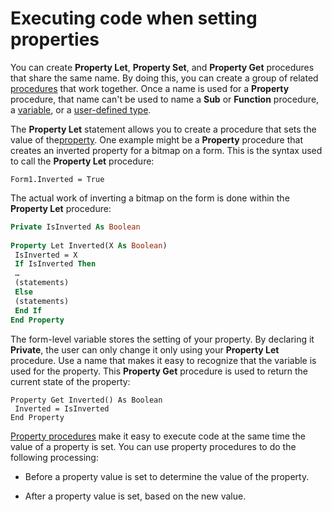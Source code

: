 
# Executing code when setting properties

You can create  **Property Let**, **Property Set**, and **Property Get** procedures that share the same name. By doing this, you can create a group of related [procedures](b8bdf64f-5920-1ae9-16d0-b26d09524a30.md) that work together. Once a name is used for a **Property** procedure, that name can't be used to name a **Sub** or **Function** procedure, a [variable](b8bdf64f-5920-1ae9-16d0-b26d09524a30.md), or a [user-defined type](b8bdf64f-5920-1ae9-16d0-b26d09524a30.md).

The  **Property Let** statement allows you to create a procedure that sets the value of the[property](b8bdf64f-5920-1ae9-16d0-b26d09524a30.md). One example might be a  **Property** procedure that creates an inverted property for a bitmap on a form. This is the syntax used to call the **Property Let** procedure:



```
Form1.Inverted = True 

```

The actual work of inverting a bitmap on the form is done within the  **Property Let** procedure:



```vb
Private IsInverted As Boolean 
 
Property Let Inverted(X As Boolean) 
 IsInverted = X 
 If IsInverted Then 
 … 
 (statements) 
 Else 
 (statements) 
 End If 
End Property 

```

The form-level variable stores the setting of your property. By declaring it  **Private**, the user can only change it only using your **Property Let** procedure. Use a name that makes it easy to recognize that the variable is used for the property.
This  **Property Get** procedure is used to return the current state of the property:



```
Property Get Inverted() As Boolean 
 Inverted = IsInverted 
End Property 

```

[Property procedures](b8bdf64f-5920-1ae9-16d0-b26d09524a30.md) make it easy to execute code at the same time the value of a property is set. You can use property procedures to do the following processing:


- Before a property value is set to determine the value of the property.
    
- After a property value is set, based on the new value.
    


